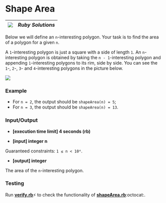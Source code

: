 # Shape Area

| ![](https://app.codesignal.com/user-icons/languages/rb.svg) | ***Ruby Solutions*** |
|---|---|

Below we will define an `n`-interesting polygon. Your task is to find the area of a polygon for a given `n`.

A `1`-interesting polygon is just a square with a side of length `1`. An `n`-interesting polygon is obtained by taking the `n - 1`-interesting polygon and appending `1`-interesting polygons to its rim, side by side. You can see the `1`-, `2`-, `3`- and `4`-interesting polygons in the picture below.

![](https://codesignal.s3.amazonaws.com/tasks/shapeArea/img/area.png?_tm=1624642306583)

### Example

- For `n = 2`, the output should be
  `shapeArea(n) = 5`;
- For `n = 3`, the output should be
  `shapeArea(n) = 13`.

### Input/Output

- **[execution time limit] 4 seconds (rb)**

- **[input] integer n**

Guaranteed constraints:
`1 ≤ n < 10⁴`.

- **[output] integer**

The area of the `n`-interesting polygon.


### Testing
Run [**verify.rb**](./verify.rb):zap: to check the functionality of [**shapeArea.rb**](./shapeArea.rb):octocat:.
